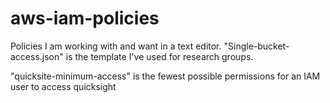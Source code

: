 # aws-iam-policies

Policies I am working with and want in a text editor. "Single-bucket-access.json" is the
template I've used for research groups.

"quicksite-minimum-access" is the fewest possible permissions for an IAM user to access
quicksight
